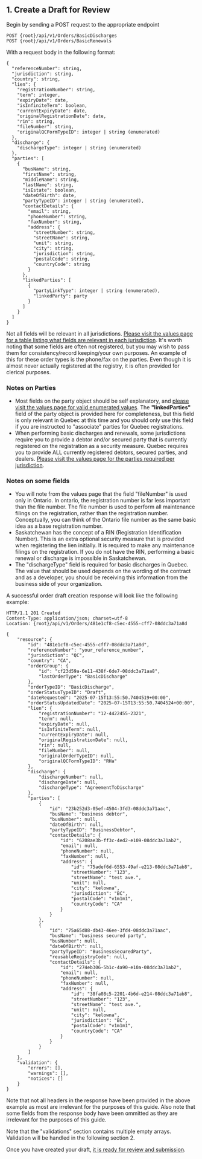 ## 1. Create a Draft for Review

Begin by sending a POST request to the appropriate endpoint

```
POST {root}/api/v1/Orders/BasicDischarges
POST {root}/api/v1/Orders/BasicRenewals
```

With a request body in the following format:

```
{
  "referenceNumber": string,
  "jurisdiction": string,
  "country": string,
  "lien": {
    "registrationNumber": string,
    "term": integer,
    "expiryDate": date,
    "isInfiniteTerm": boolean,
    "currentExpiryDate": date,
    "originalRegistrationDate": date,
    "rin": string,
    "fileNumber": string,
    "originalQCFormTypeID": integer | string (enumerated)
  },
  "discharge": {
    "dischargeType": integer | string (enumerated)
  },
  "parties": [
    {
      "busName": string,
      "firstName": string,
      "middleName": string,
      "lastName": string,
      "isEstate": boolean,
      "dateOfBirth": date,
      "partyTypeID": integer | string (enumerated),
      "contactDetails": {
        "email": string,
        "phoneNumber": string,
        "faxNumber": string,
        "address": {
          "streetNumber": string,
          "streetName": string,
          "unit": string,
          "city": string,
          "jurisdiction": string,
          "postalCode": string,
          "countryCode": string
        }
      },
      "linkedParties": [
        {
          "partyLinkType": integer | string (enumerated),
          "linkedParty": party
        }
      ]
    }
  ]
}
```

Not all fields will be relevant in all jurisdictions. [Please visit the values page for a table listing what fields are relevant in each jurisdiction](https://github.com/Reg-Hub/API/blob/main/PPSA%20Basic/Values.md). It's worth noting that some fields are often not registered, but you may wish to pass them for consistency/record keeping/your own purposes. An example of this for these order types is the phone/fax on the parties. Even though it is almost never actually registered at the registry, it is often provided for clerical purposes.

### Notes on Parties
- Most fields on the party object should be self explanatory, and [please visit the values page for valid enumerated values](https://github.com/Reg-Hub/API/blob/main/PPSA%20Basic/Values.md). The __"linkedParties"__ field of the party object is provided here for completeness, but this field is only relevant in Quebec at this time and you should only use this field if you are instructed to "associate" parties for Quebec registrations.
- When performing basic discharges and renewals, some jurisdictions require you to provide a debtor and/or secured party that is currently registered on the registration as a security measure. Quebec requires you to provide ALL currently registered debtors, secured parties, and dealers. [Please visit the values page for the parties required per jurisdiction](https://github.com/Reg-Hub/API/blob/main/PPSA%20Basic/Values.md).

### Notes on some fields
- You will note from the values page that the field "fileNumber" is used only in Ontario. In ontario, the registration number is far less important than the file number. The file number is used to perform all maintenance filings on the registration, rather than the registration number. Conceptually, you can think of the Ontario file number as the same basic idea as a base registration number.
- Saskatchewan has the concept of a RIN (Registration Identification Number). This is an extra optional security measure that is provided when registering the lien initially. It is required to make any maintenance filings on the registration. If you do not have the RIN, performing a basic renewal or discharge is impossible in Saskatchewan.
- The "dischargeType" field is required for basic discharges in Quebec. The value that should be used depends on the wording of the contract and as a developer, you should be receiving this information from the business side of your organization.

A successful order draft creation response will look like the following example:

```
HTTP/1.1 201 Created
Content-Type: application/json; charset=utf-8
Location: {root}/api/v1/Orders/481e1cf8-c5ec-4555-cff7-08ddc3a71a8d

{
    "resource": {
        "id": "481e1cf8-c5ec-4555-cff7-08ddc3a71a8d",
        "referenceNumber": "your_reference_number",
        "jurisdiction": "QC",
        "country": "CA",
        "orderGroup": {
            "id": "cf23d59a-6e11-438f-6de7-08ddc3a71aa8",
            "lastOrderType": "BasicDischarge"
        },
        "orderTypeID": "BasicDischarge",
        "orderStatusTypeID": "Draft",
        "dateRequested": "2025-07-15T13:55:50.7404519+00:00",
        "orderStatusUpdatedDate": "2025-07-15T13:55:50.7404524+00:00",
        "lien": {
            "registrationNumber": "12-4422455-2321",
            "term": null,
            "expiryDate": null,
            "isInfiniteTerm": null,
            "currentExpiryDate": null,
            "originalRegistrationDate": null,
            "rin": null,
            "fileNumber": null,
            "originalOrderTypeID": null,
            "originalQCFormTypeID": "RHa"
        },
        "discharge": {
            "dischargeNumber": null,
            "dischargeDate": null,
            "dischargeType": "AgreementToDischarge"
        },
        "parties": [
            {
                "id": "23b252d3-05ef-4504-3fd3-08ddc3a71aac",
                "busName": "business debtor",
                "busNumber": null,
                "dateOfBirth": null,
                "partyTypeID": "BusinessDebtor",
                "contactDetails": {
                    "id": "6208ae3b-ff3c-4ed2-e109-08ddc3a71ab2",
                    "email": null,
                    "phoneNumber": null,
                    "faxNumber": null,
                    "address": {
                        "id": "75adef6d-6553-49af-e213-08ddc3a71ab8",
                        "streetNumber": "123",
                        "streetName": "test ave.",
                        "unit": null,
                        "city": "kelowna",
                        "jurisdiction": "BC",
                        "postalCode": "v1m1m1",
                        "countryCode": "CA"
                    }
                }
            },
            {
                "id": "75a65d88-db43-46ee-3fd4-08ddc3a71aac",
                "busName": "business secured party",
                "busNumber": null,
                "dateOfBirth": null,
                "partyTypeID": "BusinessSecuredParty",
                "reusableRegistryCode": null,
                "contactDetails": {
                    "id": "274eb306-5b1c-4a90-e10a-08ddc3a71ab2",
                    "email": null,
                    "phoneNumber": null,
                    "faxNumber": null,
                    "address": {
                        "id": "38fa08c5-2201-4b6d-e214-08ddc3a71ab8",
                        "streetNumber": "123",
                        "streetName": "test ave.",
                        "unit": null,
                        "city": "kelowna",
                        "jurisdiction": "BC",
                        "postalCode": "v1m1m1",
                        "countryCode": "CA"
                    }
                }
            }
        ]
    },
    "validation": {
        "errors": [],
        "warnings": [],
        "notices": []
    }
}
```

Note that not all headers in the response have been provided in the above example as most are irrelevant for the purposes of this guide. Also note that some fields from the response body have been ommitted as they are irrelevant for the purposes of this guide.

Note that the "validations" section contains multiple empty arrays. Validation will be handled in the following section 2.

Once you have created your draft, [it is ready for review and submission](https://github.com/Reg-Hub/API/blob/main/PPSA%20Basic/2.%20Correct%20Any%20Validation%20Issues.md).
